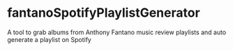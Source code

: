 # fantanoSpotifyPlaylistGenerator
A tool to grab albums from Anthony Fantano music review playlists and auto generate a playlist on Spotify

